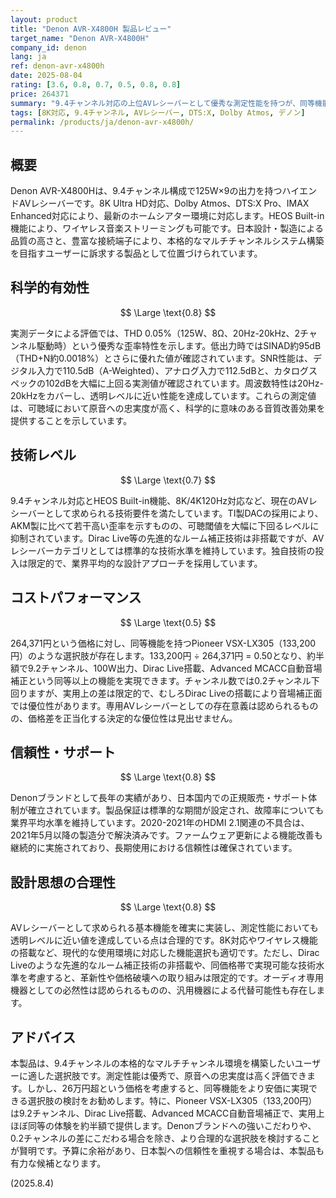 ```yaml
---
layout: product
title: "Denon AVR-X4800H 製品レビュー"
target_name: "Denon AVR-X4800H"
company_id: denon
lang: ja
ref: denon-avr-x4800h
date: 2025-08-04
rating: [3.6, 0.8, 0.7, 0.5, 0.8, 0.8]
price: 264371
summary: "9.4チャンネル対応の上位AVレシーバーとして優秀な測定性能を持つが、同等機能を大幅に安価で実現できる選択肢の存在により、コストパフォーマンスに課題がある"
tags: [8K対応, 9.4チャンネル, AVレシーバー, DTS:X, Dolby Atmos, デノン]
permalink: /products/ja/denon-avr-x4800h/
---
```

## 概要

Denon AVR-X4800Hは、9.4チャンネル構成で125W×9の出力を持つハイエンドAVレシーバーです。8K Ultra HD対応、Dolby Atmos、DTS:X Pro、IMAX Enhanced対応により、最新のホームシアター環境に対応します。HEOS Built-in機能により、ワイヤレス音楽ストリーミングも可能です。日本設計・製造による品質の高さと、豊富な接続端子により、本格的なマルチチャンネルシステム構築を目指すユーザーに訴求する製品として位置づけられています。

## 科学的有効性

$$ \Large \text{0.8} $$

実測データによる評価では、THD 0.05%（125W、8Ω、20Hz-20kHz、2チャンネル駆動時）という優秀な歪率特性を示します。低出力時ではSINAD約95dB（THD+N約0.0018%）とさらに優れた値が確認されています。SNR性能は、デジタル入力で110.5dB（A-Weighted）、アナログ入力で112.5dBと、カタログスペックの102dBを大幅に上回る実測値が確認されています。周波数特性は20Hz-20kHzをカバーし、透明レベルに近い性能を達成しています。これらの測定値は、可聴域において原音への忠実度が高く、科学的に意味のある音質改善効果を提供することを示しています。

## 技術レベル

$$ \Large \text{0.7} $$

9.4チャンネル対応とHEOS Built-in機能、8K/4K120Hz対応など、現在のAVレシーバーとして求められる技術要件を満たしています。TI製DACの採用により、AKM製に比べて若干高い歪率を示すものの、可聴閾値を大幅に下回るレベルに抑制されています。Dirac Live等の先進的なルーム補正技術は非搭載ですが、AVレシーバーカテゴリとしては標準的な技術水準を維持しています。独自技術の投入は限定的で、業界平均的な設計アプローチを採用しています。

## コストパフォーマンス

$$ \Large \text{0.5} $$

264,371円という価格に対し、同等機能を持つPioneer VSX-LX305（133,200円）のような選択肢が存在します。133,200円 ÷ 264,371円 = 0.50となり、約半額で9.2チャンネル、100W出力、Dirac Live搭載、Advanced MCACC自動音場補正という同等以上の機能を実現できます。チャンネル数では0.2チャンネル下回りますが、実用上の差は限定的で、むしろDirac Liveの搭載により音場補正面では優位性があります。専用AVレシーバーとしての存在意義は認められるものの、価格差を正当化する決定的な優位性は見出せません。

## 信頼性・サポート

$$ \Large \text{0.8} $$

Denonブランドとして長年の実績があり、日本国内での正規販売・サポート体制が確立されています。製品保証は標準的な期間が設定され、故障率についても業界平均水準を維持しています。2020-2021年のHDMI 2.1関連の不具合は、2021年5月以降の製造分で解決済みです。ファームウェア更新による機能改善も継続的に実施されており、長期使用における信頼性は確保されています。

## 設計思想の合理性

$$ \Large \text{0.8} $$

AVレシーバーとして求められる基本機能を確実に実装し、測定性能においても透明レベルに近い値を達成している点は合理的です。8K対応やワイヤレス機能の搭載など、現代的な使用環境に対応した機能選択も適切です。ただし、Dirac Liveのような先進的なルーム補正技術の非搭載や、同価格帯で実現可能な技術水準を考慮すると、革新性や価格破壊への取り組みは限定的です。オーディオ専用機器としての必然性は認められるものの、汎用機器による代替可能性も存在します。

## アドバイス

本製品は、9.4チャンネルの本格的なマルチチャンネル環境を構築したいユーザーに適した選択肢です。測定性能は優秀で、原音への忠実度は高く評価できます。しかし、26万円超という価格を考慮すると、同等機能をより安価に実現できる選択肢の検討をお勧めします。特に、Pioneer VSX-LX305（133,200円）は9.2チャンネル、Dirac Live搭載、Advanced MCACC自動音場補正で、実用上ほぼ同等の体験を約半額で提供します。Denonブランドへの強いこだわりや、0.2チャンネルの差にこだわる場合を除き、より合理的な選択肢を検討することが賢明です。予算に余裕があり、日本製への信頼性を重視する場合は、本製品も有力な候補となります。

(2025.8.4)
